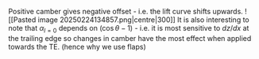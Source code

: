 Positive camber gives negative offset - i.e. the lift curve shifts upwards.
![[Pasted image 20250224134857.png|centre|300]]
It is also interesting to note that $\alpha_{l=0}$ depends on $(\cos\theta -1)$ - i.e. it is most sensitive to $dz/dx$ at the trailing edge so changes in camber have the most effect when applied towards the TE. (hence why we use flaps)


